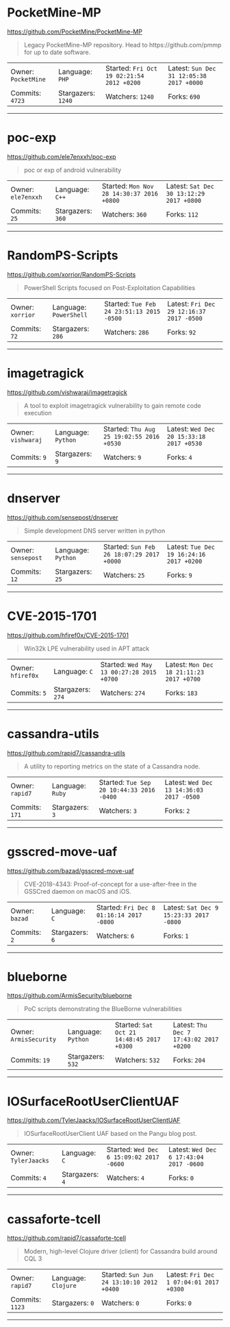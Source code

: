 # PocketMine-MP

https://github.com/PocketMine/PocketMine-MP
<blockquote>
Legacy PocketMine-MP repository. Head to https://github.com/pmmp for up to date software.
</blockquote>

<table>
<tr><td>Owner: <code>PocketMine</code></td>
    <td>Language: <code>PHP</code></td>
    <td>Started: <code>Fri Oct 19 02:21:54 2012 +0200</code></td>
    <td>Latest: <code>Sun Dec 31 12:05:38 2017 +0000</code></td></tr>
<tr><td>Commits: <code>4723</code></td>
    <td>Stargazers: <code>1240</code></td>
    <td>Watchers: <code>1240</code></td>
    <td>Forks: <code>690</code></td></tr>
</table>

---

# poc-exp

https://github.com/ele7enxxh/poc-exp
<blockquote>
poc or exp of android vulnerability
</blockquote>

<table>
<tr><td>Owner: <code>ele7enxxh</code></td>
    <td>Language: <code>C++</code></td>
    <td>Started: <code>Mon Nov 28 14:30:37 2016 +0800</code></td>
    <td>Latest: <code>Sat Dec 30 13:12:29 2017 +0800</code></td></tr>
<tr><td>Commits: <code>25</code></td>
    <td>Stargazers: <code>360</code></td>
    <td>Watchers: <code>360</code></td>
    <td>Forks: <code>112</code></td></tr>
</table>

---

# RandomPS-Scripts

https://github.com/xorrior/RandomPS-Scripts
<blockquote>
PowerShell Scripts focused on Post-Exploitation Capabilities
</blockquote>

<table>
<tr><td>Owner: <code>xorrior</code></td>
    <td>Language: <code>PowerShell</code></td>
    <td>Started: <code>Tue Feb 24 23:51:13 2015 -0500</code></td>
    <td>Latest: <code>Fri Dec 29 12:16:37 2017 -0500</code></td></tr>
<tr><td>Commits: <code>72</code></td>
    <td>Stargazers: <code>286</code></td>
    <td>Watchers: <code>286</code></td>
    <td>Forks: <code>92</code></td></tr>
</table>

---

# imagetragick

https://github.com/vishwaraj/imagetragick
<blockquote>
A tool to exploit imagetragick vulnerability to gain remote code execution 
</blockquote>

<table>
<tr><td>Owner: <code>vishwaraj</code></td>
    <td>Language: <code>Python</code></td>
    <td>Started: <code>Thu Aug 25 19:02:55 2016 +0530</code></td>
    <td>Latest: <code>Wed Dec 20 15:33:18 2017 +0530</code></td></tr>
<tr><td>Commits: <code>9</code></td>
    <td>Stargazers: <code>9</code></td>
    <td>Watchers: <code>9</code></td>
    <td>Forks: <code>4</code></td></tr>
</table>

---

# dnserver

https://github.com/sensepost/dnserver
<blockquote>
Simple development DNS server written in python
</blockquote>

<table>
<tr><td>Owner: <code>sensepost</code></td>
    <td>Language: <code>Python</code></td>
    <td>Started: <code>Sun Feb 26 18:07:29 2017 +0000</code></td>
    <td>Latest: <code>Tue Dec 19 16:24:16 2017 +0200</code></td></tr>
<tr><td>Commits: <code>12</code></td>
    <td>Stargazers: <code>25</code></td>
    <td>Watchers: <code>25</code></td>
    <td>Forks: <code>9</code></td></tr>
</table>

---

# CVE-2015-1701

https://github.com/hfiref0x/CVE-2015-1701
<blockquote>
Win32k LPE vulnerability used in APT attack
</blockquote>

<table>
<tr><td>Owner: <code>hfiref0x</code></td>
    <td>Language: <code>C</code></td>
    <td>Started: <code>Wed May 13 00:27:28 2015 +0700</code></td>
    <td>Latest: <code>Mon Dec 18 21:11:23 2017 +0700</code></td></tr>
<tr><td>Commits: <code>5</code></td>
    <td>Stargazers: <code>274</code></td>
    <td>Watchers: <code>274</code></td>
    <td>Forks: <code>183</code></td></tr>
</table>

---

# cassandra-utils

https://github.com/rapid7/cassandra-utils
<blockquote>
A utility to reporting metrics on the state of a Cassandra node.
</blockquote>

<table>
<tr><td>Owner: <code>rapid7</code></td>
    <td>Language: <code>Ruby</code></td>
    <td>Started: <code>Tue Sep 20 10:44:33 2016 -0400</code></td>
    <td>Latest: <code>Wed Dec 13 14:36:03 2017 -0500</code></td></tr>
<tr><td>Commits: <code>171</code></td>
    <td>Stargazers: <code>3</code></td>
    <td>Watchers: <code>3</code></td>
    <td>Forks: <code>2</code></td></tr>
</table>

---

# gsscred-move-uaf

https://github.com/bazad/gsscred-move-uaf
<blockquote>
CVE-2018-4343: Proof-of-concept for a use-after-free in the GSSCred daemon on macOS and iOS.
</blockquote>

<table>
<tr><td>Owner: <code>bazad</code></td>
    <td>Language: <code>C</code></td>
    <td>Started: <code>Fri Dec 8 01:16:14 2017 -0800</code></td>
    <td>Latest: <code>Sat Dec 9 15:23:33 2017 -0800</code></td></tr>
<tr><td>Commits: <code>2</code></td>
    <td>Stargazers: <code>6</code></td>
    <td>Watchers: <code>6</code></td>
    <td>Forks: <code>1</code></td></tr>
</table>

---

# blueborne

https://github.com/ArmisSecurity/blueborne
<blockquote>
PoC scripts demonstrating the BlueBorne vulnerabilities
</blockquote>

<table>
<tr><td>Owner: <code>ArmisSecurity</code></td>
    <td>Language: <code>Python</code></td>
    <td>Started: <code>Sat Oct 21 14:48:45 2017 +0300</code></td>
    <td>Latest: <code>Thu Dec 7 17:43:02 2017 +0200</code></td></tr>
<tr><td>Commits: <code>19</code></td>
    <td>Stargazers: <code>532</code></td>
    <td>Watchers: <code>532</code></td>
    <td>Forks: <code>204</code></td></tr>
</table>

---

# IOSurfaceRootUserClientUAF

https://github.com/TylerJaacks/IOSurfaceRootUserClientUAF
<blockquote>
IOSurfaceRootUserClient UAF based on the Pangu blog post.
</blockquote>

<table>
<tr><td>Owner: <code>TylerJaacks</code></td>
    <td>Language: <code>C</code></td>
    <td>Started: <code>Wed Dec 6 15:09:02 2017 -0600</code></td>
    <td>Latest: <code>Wed Dec 6 17:43:04 2017 -0600</code></td></tr>
<tr><td>Commits: <code>4</code></td>
    <td>Stargazers: <code>4</code></td>
    <td>Watchers: <code>4</code></td>
    <td>Forks: <code>0</code></td></tr>
</table>

---

# cassaforte-tcell

https://github.com/rapid7/cassaforte-tcell
<blockquote>
Modern, high-level Clojure driver (client) for Cassandra build around CQL 3
</blockquote>

<table>
<tr><td>Owner: <code>rapid7</code></td>
    <td>Language: <code>Clojure</code></td>
    <td>Started: <code>Sun Jun 24 13:10:10 2012 +0400</code></td>
    <td>Latest: <code>Fri Dec 1 07:04:01 2017 +0300</code></td></tr>
<tr><td>Commits: <code>1123</code></td>
    <td>Stargazers: <code>0</code></td>
    <td>Watchers: <code>0</code></td>
    <td>Forks: <code>0</code></td></tr>
</table>

---

